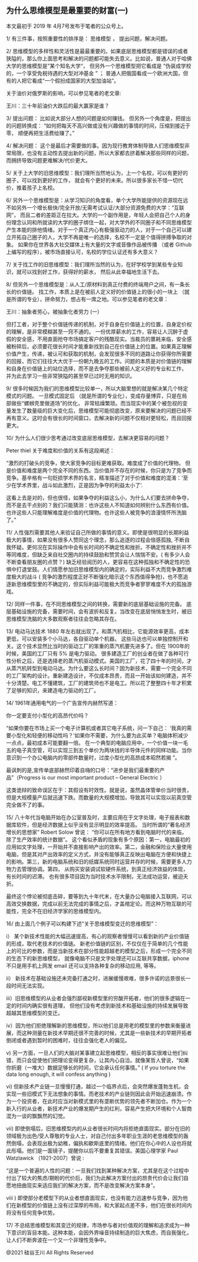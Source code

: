 ## 为什么思维模型是最重要的财富(一)

本文最初于 2019 年 4月7号发布于笔者的公众号上。

1/ 有三件事，按照重要性的排序是： 思维模型 ， 提出问题，解决问题。

2/ 思维模型的多样性和灵活性是最最重要的。如果底层思维模型都是错误的或者狭隘的，那么你上面思考和解决的问题都可能失去意义。比如说，普通人对于哈佛大学的思维模型是”某个知名大学“，
但另外一个思维模型把它看成是 ”伪装成学校的，一个享受免税待遇的大型对冲基金 ” ； 普通人把俄国看成一个欧洲大国，但有的人把它看成“一个假扮成国家的大型加油站”。

关于油价对俄罗斯的影响，可以参见笔者的老文章:

王川：三十年前油价大跌后的最大赢家是谁？

3/ 提出问题： 比如说大部分人想的问题是如何赚钱。 但另外一个角度是，把提出的问题转换成： “如何把每天不高兴做或没有兴趣做的事情的时间，压缩到接近于零，
顺便再把生活费给赚了。”

4/ 解决问题： 这个是最后才需要做的事。因为现行教育体制导致人们思维模型非常局限，也没有主动性去提出新的问题，所以大家都去挤着解决那些同样的问题，而拥挤导致问题更难解决/代价更大。

5/ 关于上大学的旧思维模型：我们理所当然地认为，上一个名校，可以有更好的圈子，可以找到更好的工作，
就会有个更好的未来。所以很多家长不惜一切代价，推着孩子上名校。

6/ 另外一个思维模型是：从学习知识的角度看，单个大学所能提供的资源现在远不如另外一个增长极快/完全开放/无需考试认证/大部分资源免费的大学：“互联网”，
而且二者的差距正在拉大。大学的一个副作用是，年轻人会把自己个人的身份理念认同和所就读的大学的圈子绑住一起，对大学外的不同圈子和不同思维模型产生本能的排他情绪。对于一个真正内心有极强驱动力的人，对于一个自己可以建立开拓自己圈子的人，大学不再是唯一的选择，名校不一定是个值得拼搏争取的对象。
如果你在世界各大社交媒体上有大量的文字或音像作品被传播 （或者 Github 上编写的程序），被市场直接认可，名校的学位认证还有多大意义？

7/ 关于找工作的旧思维模型：我们理所当然的认为，在好学校学到某些专业知识，就可以找到好工作，获得好的薪水， 然后从此幸福地生活下去。

8/ 但另外一个思维模型是：从人工/原材料到真正付费的终端用户之间，有一条长长的价值链。 找工作，本质上是在被前人定义好的价值链上的很小的一块上
（就是所谓的专业），拼命努力，想占有一席之地。可以参见笔者的老文章：

王川：抽象者劳心，被抽象化者劳力 (一）

但打工者，对于整个价值链传递的机制，对于自身在价值链上的位置，自身定价权的理解，是非常模糊甚至一窍不通的。
一份优厚薪水的工作，容易让人沉醉于虚假的安全感，不用直面抢夺市场搞定客户的残酷现实。当裁员的噩耗来临，安全感被粉碎后，必须要花很长时间才能重新找到自己在价值链上的位置。如果真正理解价值产生，传递，被认可和获取的机制，会发现很多不同的道路让你获得你所需要的回报，而它们往往大大优于一份朝九晚五的工作。问题的本质是对价值链的理解和自身在价值链上的站位选择，而不是去争夺那些被前人定义好的专业和工作，
并为此去学习一些非常狭隘的甚至早已过时无用的知识。

9/ 很多时候因为我们的思维模型比较单一，所以大脑里想的就是解决某几个特定模式的问题。 一旦模式固定后
（就是所谓的专业化），变成存量博弈，只是在局部做些“螺蛳壳里做道场”的优化，
非常枯燥繁琐。而当现实中的某个被忽视的变量发生了数量级的巨大变化后，思维模型可能彻底改变，原来要解决的问题已经不再有意义。这时会有很长的时间窗口，去解决新的问题不仅相对更轻松，而且回报更大。

10/ 为什么人们很少思考通过改变底层思维模型，去解决更容易的问题？

Peter thiel 关于难度和价值的关系有这段阐述：

“激烈的打破头的竞争，使大家竞争的目标更难获取。难度成了价值的代理物。
但是价值和难度是两个完全不同的东西。当价值并不存在的时候，你只是为了竞争而竞争。基辛格有一句贬损学术界的名言，精准描述了对于价值和难度的混淆：‘至少在学术界里，战斗如此激烈，正是因为争夺的利益太小了&#8217;.

这看上去是对的，但也很怪，如果争夺的利益这么小，为什么人们要去拼命争夺，而不是去干点别的？我们只能猜测：也许这些人不知道如何辨别什么东西有价值。也许这些人只能理解难度是价值的代理物。也许这些人被竞争的浪漫情怀所洗脑了。&#8221;

11/ 人性强烈需要其他人来验证自己所做的事情的意义。即使是很明显的长期利益极大的事情，如果没有很多人赞同这个理念，那么追逐的过程会倍感孤独,
不断自我怀疑。更何况在实际操作中会有长时间的不确定性和挫折。不确定性和挫折并不等同难度，但缺乏来自社交圈内的持续鼓励和赞赏会让人惴惴不安。(
有多少人会不断查看朋友圈的点赞？)
缺乏经验阅历的人，更容易在这种孤独和不确定性的恐惧中打退堂鼓。人们情愿参加旧思维模型内的确定的，实际利益不大而竞争激烈难度极大的战斗 (
竞争的激烈程度正好不断强化暗示这个东西值得争抢)，也不愿追逐新思维模型里的不确定的，但实际利益可能极大而竞争者寥寥难度不大的孤独游戏。

12/ 同样一件事，在不同思维模型之间的转换，需要新的底层基础设施的完备。
底层基础设施的完备，需要时间，会有波折和反复。当改变在底层悄悄发生时，被旧思维模型洗脑的大多数观察者往往会忽略其存在。

13/ 电动马达技术 1880 年左右就出现了。和蒸汽机相比，它能源效率更高，成本更低，可以安装多个小马达，各自驱动单个机器。
这些马达也可以单独控制开和关。这个技术显然比当时的驱动工厂的笨重的蒸汽机要先进多了。但在 1900年的时候，美国的工厂只有 5%
是电力驱动。
很多建造工厂的创业者在做了各种可行性分析之后，还是选择老的蒸汽机驱动模式。美国的工厂，花了四十年的时间，才从蒸汽机转型到电动马达。为什么要这么长时间？因为新技术，需要一个完全不同的工厂架构的设计。重新建造设计，不仅成本昂贵，而且一开始该如何建造，并不十分清楚。电工不懂建筑，工厂的建筑师也不是电工。所以花了整整四十年才积累了足够的知识，来建造电力驱动的工厂。

14/ 1961年通用电气的一个广告宣传内赫然写道：

你一定要支付小型化的高昂代价吗？

“如果你要在市场上买一个电子计算机或者其它电子系统，问一下自己： ‘我真的需要小型化和轻便的移动性吗？’如果你不需要，为什么要为此买单？电脑体积减少一点点，最初成本可能要翻一倍。
在一个典型的电脑应用中，一个价值一块一毛五的电子真空管，可以实现三到五个单价为两块钱的半导体元件的同样功能。当你意识到一个办公电脑内的零部件数量时，过度小型化的高昂成本昭然若揭
”。

最讽刺的是,宣传单底部赫然印着自嗨的口号：“进步是我们最重要的产品”（Progress is our most important product &#8211; General
Electric ）

这类诡辩的致命误区在于：其假设有时效性。就是说，虽然晶体管单价当时很贵，但是大规模量产后就迅速下跌。而数量的大规模增加，导致其可以实现以前真空管完全做不了的事。

15/ 八十年代当电脑开始在办公室普及时，主要应用在于文字处理，电子报表和数据库软件，但是经济数据上似乎没有显示明显的效率提高。
当时所谓的“著名经济增长的思想家” Robert Solow 曾说： “你可以在所有地方看到电脑时代的来临，除了生产效率的统计数据”。
这个看似矛盾的现象有多个原因：第一，电脑最初的应用如文字处理，一开始并不直接影响产出的效率。第二，金融和保险业大量使用电脑，但是其对产出效率的定义方式，并没有能够真正反映出电脑在方便和快捷上的影响。第三，新的电脑系统和旧的纸媒系统同时运营并存的时候，需要更多人力物力去管理协调。第四，
从购买安装调试软硬件系统，到真正经济效益的体现，有长时间的迟滞。 也有很多项目因为当时技术水平限制，无法成功运营，被迫夭折。

最终这个悖论被彻底击碎，要等到九十年代末，在大量办公电脑接入互联网，可以高效交换数据，完成以前无法完成的事情之后，才盖棺定论。而这种万物互联的可能性，完全不在旧经济学家的思维模型内。

16/ 由上面几个例子可以构建下述“关于思维模型变迁的思维模型”：

i） 某个新技术性能的大幅迅速提高，有心的观察者慢慢可以看到新的产业价值链的形成，取代老技术的价值链。
新老价值链的区别，不仅仅在于简单的几个性能上的可比的参数，而是当新技术在部分性能超越老的模型之后，形成一个完全不同的生态下的新思维模型，
就像电脑不只是文字处理还可以互联共享数据，iphone 不只是用手机上网发 email 还可以支持各种复杂的移动应用, 等等。

ii） 新技术在基础设施还未完备打通之时，进展缓慢艰难，很多许诺的远景很长一段时间无法实现。

iii）旧思维模型的从业者会强烈鄙视新模型里的穷酸开拓者，他们的很多逻辑在一定的时间内确实很有道理，
但他们没有考虑到新技术和基础设施的持续发展导致超越其思维模型的变迁。

iv）因为他们拒绝理解新的思维模型，所以他们总是用老的模型里的参数来衡量进展，而这种测量在新技术早期还很不完善的时候，尤其是一些新技术的早期开拓者倒闭或者遇到暂时的困难时，往往会强化老人的偏见。

v)
另一方面，一旦人们的大脑对某事建立起思维模型，相反的事实很难让他们纠错，而只会促使他们把理论变得更复杂，让其内心自洽。就像某哲人曾说，“如果你折磨（一堆大）数据足够长的时间，它会承认任何事情。” (
If you torture the data long enough, it will confess anything )

vi)
但新技术产业链一旦慢慢打通，越过一个临界点后，会突然爆发蓬勃生机，会实现一些旧模式下无法想象的事情。而老技术的产业链则因此会开始迅速崩溃。作为一个投资者，在此时应当对新模式里的有垄断优势的领先者不断加仓。作为一个新入行的从业者，新技术产业的爆发期产生的红利，容易产生把大环境和个人智商混为一谈的飘飘然的幻觉。

vii)
即使倒塌后，旧思维模型内的从业者很长时间内将拒绝直面现实。部分在旧的领域极为出色/受人尊敬的专业人士，对自己付出多年职业生涯的老思维模型的轰然倒塌，会表现出极为幼稚，偏执和歇斯底里的情绪。他们在你心中的人设也将就此彤塌。他们是一面镜子，提醒你以后不要重复其错误。美国心理学家
Paul Watzlawick （1921-2007）曾说 :

&#8220;这是一个普遍的人性的问题：一旦我们找到某种解决方案，尤其是在这个过程中付出了较大的焦虑/期盼的代价后，我们为此解决方案付出的昂贵代价会让我们自愿地扭曲现实来适应我们的解决方案，而不是改变解决方案本身&#8221;。

viii ) 即使部分老模型下的从业者想直面现实，也没有能力迅速参与竞争，因为他们在新模型的价值链上没有过深厚的布局，和大家起点差不多，他们在很长时间内将没有任何竞争优势。

17/ 不总结思维模型和其变迁的规律，市场参与者对价值观的理解和追求成为一种下意识的盲目本能。这种本能，会因外界噪音持续制造的巨大焦虑，而自我强化，让人们不断奔波在一个又一个非理性竞争中。

@2021 硅谷王川 All Rights Reserved

